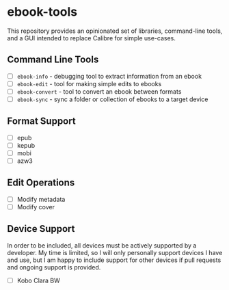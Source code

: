 # ebook-tools

This repository provides an opinionated set of libraries, command-line tools,
and a GUI intended to replace Calibre for simple use-cases.

## Command Line Tools

- [ ] `ebook-info` - debugging tool to extract information from an ebook
- [ ] `ebook-edit` - tool for making simple edits to ebooks
- [ ] `ebook-convert` - tool to convert an ebook between formats
- [ ] `ebook-sync` - sync a folder or collection of ebooks to a target device

## Format Support

- [ ] epub
- [ ] kepub
- [ ] mobi
- [ ] azw3

## Edit Operations

- [ ] Modify metadata
- [ ] Modify cover

## Device Support

In order to be included, all devices must be actively supported by a developer.
My time is limited, so I will only personally support devices I have and use,
but I am happy to include support for other devices if pull requests and
ongoing support is provided.

- [ ] Kobo Clara BW
